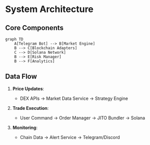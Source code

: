 # System Architecture

## Core Components

```mermaid
graph TD
    A[Telegram Bot] --> B[Market Engine]
    B --> C[Blockchain Adapters]
    C --> D[Solana Network]
    B --> E[Risk Manager]
    B --> F[Analytics]
```

## Data Flow
1. **Price Updates**:
    - DEX APIs → Market Data Service → Strategy Engine

2. **Trade Execution**:
    - User Command → Order Manager → JITO Bundler → Solana

3. **Monitoring**:
    - Chain Data → Alert Service → Telegram/Discord